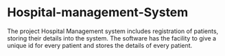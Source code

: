 # Hospital-management-System
The project Hospital Management system includes registration of patients, storing their details into the system. The software has the facility to give a unique id for every patient and stores the details of every patient.
